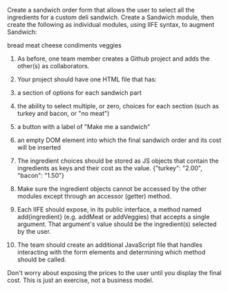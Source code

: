 Create a sandwich order form that allows the user to select all the ingredients for a custom deli sandwich. Create a Sandwich module, then create the following as individual modules, using IIFE syntax, to augment Sandwich:

bread
meat
cheese
condiments
veggies

1. As before, one team member creates a Github project and adds the other(s) as collaborators.
2. Your project should have one HTML file that has:
3. a section of options for each sandwich part
4. the ability to select multiple, or zero, choices for each section (such as turkey and bacon, or "no meat")
5. a button with a label of "Make me a sandwich"
6. an empty DOM element into which the final sandwich order and its cost will be inserted

7. The ingredient choices should be stored as JS objects that contain the ingredients as keys and their cost as the value. {"turkey": "2.00", "bacon": "1.50"}

8. Make sure the ingredient objects cannot be accessed by the other modules except through an accessor (getter) method.
9. Each IIFE should expose, in its public interface, a method named add{ingredient} (e.g. addMeat or addVeggies) that accepts a single argument. That argument's value should be the ingredient(s) selected by the user.
10. The team should create an additional JavaScript file that handles interacting with the form elements and determining which method should be called.

Don't worry about exposing the prices to the user until you display the final cost. This is just an exercise, not a business model.


